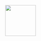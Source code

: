 <div id="header" align="center">
  <img src="https://media.giphy.com/media/xT0GqjBCkO9BEiSEOk/giphy.gif" width="100"/>
</div>

<div id="badges" align = "center">
  <a href="http://t.me/poifdgk">
    <img src="[https://akm-img-a-in.tosshub.com/indiatoday/images/story/202109/Telegram_1%27.jpg?size=1200:675)https://akm-img-a-in.tosshub.com/indiatoday/images/story/202109/Telegram_1%27.jpg?size=1200:675/>
  </a>
</div>
